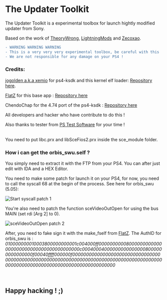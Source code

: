 # The Updater Toolkit
The Updater Toolkit is a experimental toolbox for launch hightly modified updater from Sony.

Based on the work of [TheoryWrong](https://twitter.com/TheoryWrong), [LightningMods](https://twitter.com/LightningMods_) and [Zecoxao](https://twitter.com/notzecoxao).

```diff
- WARNING WARNING WARNING
- This is a very very very experimental toolbox, be careful with this !
- We are not responsible for any damage on your PS4 !
```

<h3>Credits:</h3>

[jogolden a.k.a xemio](https://twitter.com/goldfitzgerald) for ps4-ksdk and this kernel elf loader: [Repository here](https://github.com/jogolden/ps4-ksdk/).

[FlatZ](https://twitter.com/flat_z) for this base app : [Repository here](https://github.com/flatz/ps4_gl_test)

ChendoChap for the 4.74 port of the ps4-ksdk : [Repository here](https://github.com/ChendoChap/ps4-ksdk/tree/4.74/)

All developers and hacker who have contribute to do this !

Also thanks to tester from [PS Test Software](https://discord.gg/JyFpxQ) for your time !

<br/>
You need to put libc.prx and libSceFios2.prx inside the sce_module folder.

<br/>
<h3>How i can get the orbis_swu.self ?</h3>

You simply need to extract it with the FTP from your PS4. You can after just edit with IDA and a HEX Editor.

You need to make some patch for launch it on your PS4, for now, you need to call the syscall 68 at the begin of the process.
See here for orbis_swu (5.05):

![Start syscall patch 1](https://nsa40.casimages.com/img/2019/12/16/191216041055338701.png "Start syscall patch 1")

You're also need to patch the function sceVideoOutOpen for using the bus MAIN (set rdi [Arg 2] to 0).

![sceVideoOutOpen patch 2](https://nsa40.casimages.com/img/2019/12/16/191216041055427269.png "sceVideoOutOpen patch 2")

After, you need to fake sign it with the make_fself from [FlatZ](https://twitter.com/flat_z).
The AuthID for orbis_swu is : *010000000010003800000000001c004000ff00000000008000000000000000000000000000000000000000c000400040000000000000008000000000000000f00040ffff000000f000000000000000000000000000000000000000000000000000000000000000000000000000000000000000000000000000000000000000000000000000000000*

<br/>

<h2>Happy hacking ! ;)</h2>
